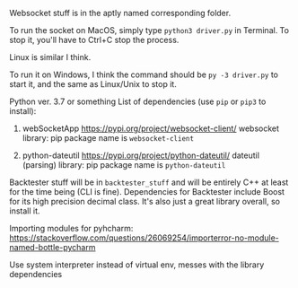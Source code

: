 Websocket stuff is in the aptly named corresponding folder.

To run the socket on MacOS, simply type `python3 driver.py` in Terminal. To stop it, you'll have to Ctrl+C stop the
process.

Linux is similar I think.

To run it on Windows, I think the command should be `py -3 driver.py` to start it, and the same as Linux/Unix  to stop it.

Python ver. 3.7 or something
List of dependencies (use `pip` or `pip3` to install):

1. webSocketApp
https://pypi.org/project/websocket-client/
websocket library: pip package name is `websocket-client`

2. python-dateutil
https://pypi.org/project/python-dateutil/
dateutil (parsing) library: pip package name is `python-dateutil`

Backtester stuff will be in `backtester_stuff` and will be entirely C++ at least for the time being (CLI is fine).
Dependencies for Backtester include Boost for its high precision decimal class. It's also just a great library overall, so install it.

Importing modules for pyhcharm:
https://stackoverflow.com/questions/26069254/importerror-no-module-named-bottle-pycharm

Use system interpreter instead of virtual env, messes with the library dependencies